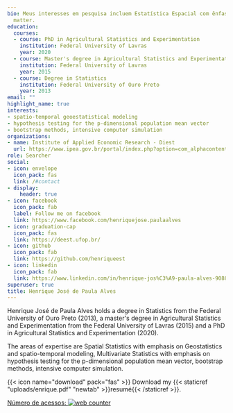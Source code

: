 ```yaml
---
bio: Meus interesses em pesquisa incluem Estatística Espacial com ênfase em Geoestatística, Análise Multivariada, Métodos de Reamostragem Bootstrap, Simulação Computacional Intensiva
  matter.
education:
  courses:
  - course: PhD in Agricultural Statistics and Experimentation
    institution: Federal University of Lavras
    year: 2020
  - course: Master's degree in Agricultural Statistics and Experimentation
    institution: Federal University of Lavras
    year: 2015
  - course: Degree in Statistics 
    institution: Federal University of Ouro Preto
    year: 2013
email: ""
highlight_name: true
interests:
- spatio-temporal geoestatistical modeling
- hypothesis testing for the p-dimensional population mean vector 
- bootstrap methods, intensive computer simulation
organizations:
- name: Institute of Applied Economic Research - Diest 
  url: https://www.ipea.gov.br/portal/index.php?option=com_alphacontent&section=69&category=84&Itemid=402
role: Searcher
social:
- icon: envelope
  icon_pack: fas
  link: /#contact
- display:
    header: true
- icon: facebook
  icon_pack: fab
  label: Follow me on facebook
  link: https://www.facebook.com/henriquejose.paulaalves
- icon: graduation-cap
  icon_pack: fas
  link: https://deest.ufop.br/
- icon: github
  icon_pack: fab
  link: https://github.com/henriqueest
- icon: linkedin
  icon_pack: fab
  link: https://www.linkedin.com/in/henrique-jos%C3%A9-paula-alves-90885333/
superuser: true
title: Henrique José de Paula Alves
---
```


Henrique José de Paula Alves holds a degree in Statistics from the Federal University of Ouro Preto (2013), a master's degree in Agricultural Statistics and Experimentation from the Federal University of Lavras (2015) and a PhD in Agricultural Statistics and Experimentation (2020).

The areas of expertise are Spatial Statistics with emphasis on Geostatistics and spatio-temporal modeling, Multivariate Statistics with emphasis on hypothesis testing for the p-dimensional population mean vector, bootstrap methods, intensive computer simulation.

{{< icon name="download" pack="fas" >}} Download my {{< staticref "uploads/enrique.pdf" "newtab" >}}resumé{{< /staticref >}}.

<!-- hitwebcounter Code START -->
<a href="https://www.hitwebcounter.com" target="_blank">
Número de acessos:
<img src="https://hitwebcounter.com/counter/counter.php?page=8146002&style=0006&nbdigits=9&type=page&initCount=0" title="Free Counter" Alt="web counter"   border="0" /></a> 
